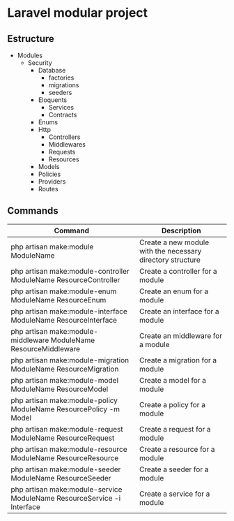 # Laravel modular project

## Estructure

* Modules
  * Security
    * Database
      * factories
      * migrations
      * seeders
    * Eloquents
      * Services
      * Contracts
    * Enums
    * Http
      * Controllers
      * Middlewares
      * Requests
      * Resources
    * Models
    * Policies
    * Providers
    * Routes

## Commands

| Command                                                                 | Description                                                |
|-------------------------------------------------------------------------|------------------------------------------------------------|
| php artisan make:module ModuleName                                      | Create a new module with the necessary directory structure |
| php artisan make:module-controller ModuleName ResourceController        | Create a controller for a module                           |
| php artisan make:module-enum ModuleName ResourceEnum                    | Create an enum for a module                                |
| php artisan make:module-interface ModuleName ResourceInterface          | Create an interface for a module                           |
| php artisan make:module-middleware ModuleName ResourceMiddleware        | Create an middleware for a module                          |
| php artisan make:module-migration ModuleName ResourceMigration          | Create a migration for a module                            |
| php artisan make:module-model ModuleName ResourceModel                  | Create a model for a module                                |
| php artisan make:module-policy ModuleName ResourcePolicy -m Model       | Create a policy for a module                               |
| php artisan make:module-request ModuleName ResourceRequest              | Create a request for a module                              |
| php artisan make:module-resource ModuleName ResourceResource            | Create a resource for a module                             |
| php artisan make:module-seeder ModuleName ResourceSeeder                | Create a seeder for a module                               |
| php artisan make:module-service ModuleName ResourceService -i Interface | Create a service for a module                              |
